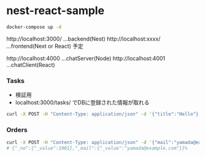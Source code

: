# nest-react-sample

```bash
docker-compose up -d
```

http://localhost:3000/ ...backend(Nest)
http://localhost:xxxx/ ...frontend(Next or React) 予定

http://localhost:4000 ...chatServer(Node)
http://localhost:4001 ...chatClient(React)

### Tasks 
- 検証用
- localhost:3000/tasks/ でDBに登録された情報が取れる
```bash
curl -X POST -H "Content-Type: application/json" -d '{"title":"Hello"}' localhost:3000/tasks/
```

### Orders
```bash
curl -X POST -H "Content-Type: application/json" -d '{"mail":"yamada@example.com"}' localhost:3000/orders/
# {"_no":{"_value":1001},"_mail":{"_value":"yamada@example.com"}}%  
```